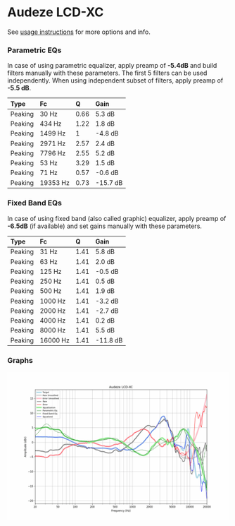 # Audeze LCD-XC
See [usage instructions](https://github.com/jaakkopasanen/AutoEq#usage) for more options and info.

### Parametric EQs
In case of using parametric equalizer, apply preamp of **-5.4dB** and build filters manually
with these parameters. The first 5 filters can be used independently.
When using independent subset of filters, apply preamp of **-5.5 dB**.

| Type    | Fc       |    Q | Gain     |
|:--------|:---------|:-----|:---------|
| Peaking | 30 Hz    | 0.66 | 5.3 dB   |
| Peaking | 434 Hz   | 1.22 | 1.8 dB   |
| Peaking | 1499 Hz  | 1    | -4.8 dB  |
| Peaking | 2971 Hz  | 2.57 | 2.4 dB   |
| Peaking | 7796 Hz  | 2.55 | 5.2 dB   |
| Peaking | 53 Hz    | 3.29 | 1.5 dB   |
| Peaking | 71 Hz    | 0.57 | -0.6 dB  |
| Peaking | 19353 Hz | 0.73 | -15.7 dB |

### Fixed Band EQs
In case of using fixed band (also called graphic) equalizer, apply preamp of **-6.5dB**
(if available) and set gains manually with these parameters.

| Type    | Fc       |    Q | Gain     |
|:--------|:---------|:-----|:---------|
| Peaking | 31 Hz    | 1.41 | 5.8 dB   |
| Peaking | 63 Hz    | 1.41 | 2.0 dB   |
| Peaking | 125 Hz   | 1.41 | -0.5 dB  |
| Peaking | 250 Hz   | 1.41 | 0.5 dB   |
| Peaking | 500 Hz   | 1.41 | 1.9 dB   |
| Peaking | 1000 Hz  | 1.41 | -3.2 dB  |
| Peaking | 2000 Hz  | 1.41 | -2.7 dB  |
| Peaking | 4000 Hz  | 1.41 | 0.2 dB   |
| Peaking | 8000 Hz  | 1.41 | 5.5 dB   |
| Peaking | 16000 Hz | 1.41 | -11.8 dB |

### Graphs
![](./Audeze%20LCD-XC.png)